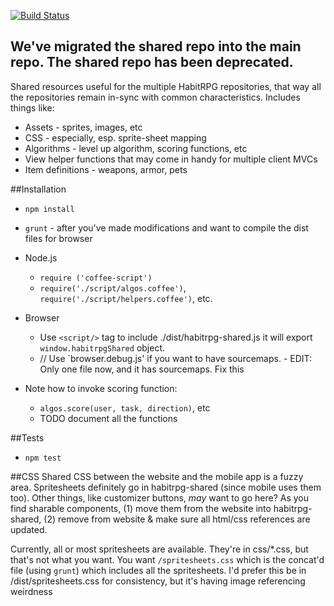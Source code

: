 [![Build Status](https://travis-ci.org/HabitRPG/habitrpg-shared.png?branch=master)](https://travis-ci.org/HabitRPG/habitrpg-shared)

## We've migrated the shared repo into the main repo. The shared repo has been deprecated. 
Shared resources useful for the multiple HabitRPG repositories, that way all the repositories remain in-sync with common characteristics. Includes things like:
 * Assets - sprites, images, etc
 * CSS - especially, esp. sprite-sheet mapping
 * Algorithms - level up algorithm, scoring functions, etc
 * View helper functions that may come in handy for multiple client MVCs
 * Item definitions - weapons, armor, pets 

##Installation
* `npm install`
* `grunt` - after you've made modifications and want to compile the dist files for browser

* Node.js
    * `require ('coffee-script')`
    * `require('./script/algos.coffee')`, `require('./script/helpers.coffee')`, etc.
* Browser
    * Use `<script/>` tag to include ./dist/habitrpg-shared.js it will export `window.habitrpgShared` object.
    * // Use `browser.debug.js' if you want to have sourcemaps. - EDIT: Only one file now, and it has sourcemaps. Fix this

* Note how to invoke scoring function:
  * `algos.score(user, task, direction)`, etc
  * TODO document all the functions

##Tests
* `npm test`

##CSS
Shared CSS between the website and the mobile app is a fuzzy area. Spritesheets definitely go in habitrpg-shared (since mobile
uses them too). Other things, like customizer buttons, *may* want to go here? As you find sharable components, (1) move them
from the website into habitrpg-shared, (2) remove from website & make sure all html/css references are updated.

Currently, all or most spritesheets are available. They're in css/*.css, but that's not what you want. You want `/spritesheets.css`
which is the concat'd file (using `grunt`) which includes all the spritesheets. I'd prefer this be in /dist/spritesheets.css
for consistency, but it's having image referencing weirdness
